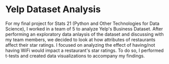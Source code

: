 # Yelp Dataset Analysis

For my final project for Stats 21 (Python and Other Technologies for Data Science), I worked in a team of 5 to analyze Yelp's Business Dataset. After performing an exploratory data anlaysis of the dataset and discussing with my team members, we decided to look at how attributes of restaurants affect their star ratings. I focused on analyzing the effect of having/not having WiFi would impact a restaurant's star ratings. To do so, I performed t-tests and created data visualizations to accompany my findings.
